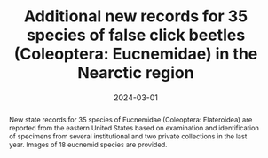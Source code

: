---
title: 'Additional new records for 35 species of false click beetles (Coleoptera: Eucnemidae) in the Nearctic region'
date: '2024-03-01'
doi: ''
journal: Insecta Mundi
issue: '1037'
pagination: '1-16'
zoobank: 'urn:lsid:zoobank.org:pub:59455AAD-A59A-49BF-BFDE-1C7AD4B232FE'

authors:
  - first_name: 'Robert L.' 
    last_name: 'Otto'
    affiliation: 'W4806 Chrissie Circle, Shawano, WI 54166, U.S.A.'
    email: 'tar1672@yahoo.com'
    orcid: 'https://orcid.org/0000-0002-5679-4044'

download: 'https://drive.google.com/file/d/1wVujg0D51RczZ_pE-rHeG9ogM1ttZiX_'

supplementary: ''

keywords:
  - Elateroidea
  - United States
  - Canada
  - distribution

categories:
  - Coleoptera
  - Eucnemidae

references:
  - authors: Horn G.
    year: 1890
    title: 'Fam. Eucnemidae. p. 210–257, pl. 10. In: Godman FD, Salvin O (eds.). Biologia Centrali-Americana: Zoology, Botany and Archeaology. Insecta, Coleoptera, Serricornia. Volume III, Part 1. Bernard Quaritch Limited; London, UK'
    pages: 671 p. + 29 pl
    doi: 
    url: 
    access: 

  - authors: Muona J.
    year: 2000
    title: 'A revision of the Nearctic Eucnemidae. Acta Zoologica Fennica 212'
    pages: 1–106
    doi: 
    url: 
    access: 

  - authors: Otto RL.
    year: 2012
    title: 'New USA state records for eight species of false click beetles (Coleoptera: Eucnemidae). The Coleopterists Bulletin 66(4)'
    pages: 358–359
    doi: 
    url: 
    access: 

  - authors: Otto RL.
    year: 2013
    title: 'Eucnemid larvae of the Nearctic region. Part III: Mature larval descriptions for three species of <i>Onichodon </i>Newman, 1838 (Coleoptera: Eucnemidae: Macraulacinae: Macraulacini), with notes on their biology. The Coleopterists Bulletin 67(2)'
    pages: 97–106
    doi: 
    url: 
    access: 

  - authors: Otto RL.
    year: 2020
    title: 'A review of the Nearctic species of <i>Fornax </i>Laporte (Coleoptera: Eucnemidae: Macraulacinae: Macraulacini) with descriptions of six new species. Insecta Mundi 0818'
    pages: 1–26
    doi: 
    url: 
    access: 

  - authors: Otto RL.
    year: 2021
    title: 'A review of the Nearctic species of <i>Nematodes </i>(Coleoptera: Eucnemidae: Macraulacinae: Nematodini) with a description of one new species. Insecta Mundi 0881'
    pages: 1–19
    doi: 
    url: 
    access: 

  - authors: Otto RL.
    year: 2022a
    title: 'A new species and new records for two other exotic species of <i>Dirrhagofarsus </i>Fleutiaux, 1935 (Coleoptera: Eucnemidae: Melasinae: Dirhagini) in the United States. Insecta Mundi 0932'
    pages: 1–15
    doi: 
    url: 
    access: 

  - authors: Otto RL.
    year: 2022b
    title: 'New state records for 33 species of Nearctic false click beetles (Coleoptera: Eucnemidae). Insecta Mundi 0934'
    pages: 1–13
    doi: 
    url: 
    access: 

  - authors: Otto RL, Karns KD.
    year: 2017
    title: 'New state records for Nearctic false click beetles (Coleoptera: Eucnemidae). Insecta Mundi 0582'
    pages: 1–21
    doi: 
    url: 
    access: 

  - authors: Otto RL, Young DK.
    year: 2017
    title: 'New species records for Wisconsin false click beetles (Coleoptera: Eucnemidae), with a checklist of the Wisconsin eucnemid fauna. The Great Lakes Entomologist 50(3–4)'
    pages: 47–51
    doi: 
    url: 
    access: 

  - authors: Wickham HF.
    year: 1911
    title: 'A list of the Coleoptera of Iowa. Bulletin from the Laboratories of Natural History of the State University of Iowa 6(2)'
    pages: 1–40
    doi: 
    url: 
    access: 

abstract: 'New state records for 35 species of Eucnemidae (Coleoptera: Elateroidea) are reported from the eastern United States based on examination and identification of specimens from several institutional and two private collections in the last year. Images of 18 eucnemid species are provided.'

---